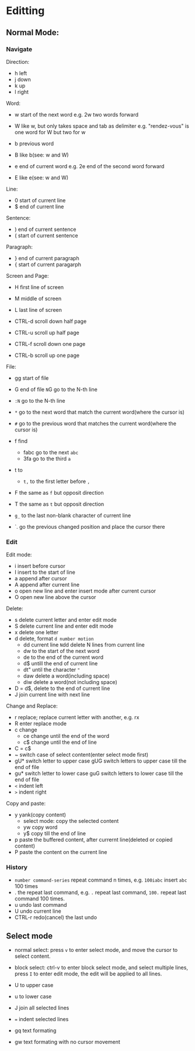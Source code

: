 # Editting

## Normal Mode:

### Navigate

Direction:

  - h left
  - j down
  - k up
  - l right

Word:

  - w start of the next word
    e.g. 2w two words forward
  - W like w, but only takes space and tab as delimiter
    e.g. "rendez-vous" is one word for W but two for w
  - b previous word
  - B like b(see: w and W)

  - e end of current word
    e.g. 2e end of the second word forward
  - E like e(see: w and W)

Line:

  - 0 start of current line
  - $ end of current line

Sentence:
  - ) end of current sentence
  - ( start of current sentence

Paragraph:

  - } end of current paragraph
  - { start of current paragarph

Screen and Page:

  - H first line of screen

  - M middle of screen

  - L last line of screen

  - CTRL-d scroll down half page

  - CTRL-u scroll up half page

  - CTRL-f scroll down one page

  - CTRL-b scroll up one page

File:

  - gg start of file

  - G end of file
    `N`G go to the N-th line

  - `:N` go to the N-th line

  - `*` go to the next word that match the current word(where the cursor is)

  - `#` go to the previous word that matches the current word(where the cursor is)

  - f find
    - fabc go to the next `abc`
    - 3fa go to the third `a`
  
  - t to
    - `t,` to the first letter before `,`

  - F the same as `f` but opposit direction

  - T the same as `t` but opposit direction

  - `g_` to the last non-blank character of current line

  - \`. go the previous changed position and place the cursor there

### Edit

Edit mode:

  - i insert before cursor
  - I insert to the start of line 
  - a append after cursor
  - A append after current line
  - o open new line and enter insert mode after current cursor
  - O open new line above the cursor

Delete:

  - s delete current letter and enter edit mode
  - S delete current line and enter edit mode
  - x delete one letter
  - d delete, format `d number motion`
    - dd current line
      `N`dd delete N lines from current line
    - dw to the start of the next word
    - de to the end of the current word
    - d$ untill the end of current line
    - dt" until the character `"`
    - daw delete a word(including space)
    - diw delete a word(not including space)
  - D = d$, delete to the end of current line
  - J join current line with next line
 
Change and Replace:

  - r replace; replace current letter with another, e.g. rx
  - R enter replace mode
  - c change
    - ce change until the end of the word
    - c$ change until the end of line
  - C = c$
  - ~ switch case of select content(enter select mode first)
  - gU* switch letter to upper case
    gUG switch letters to upper case till the end of file 
  - gu* switch letter to lower case
    guG switch letters to lower case till the end of file
  - `<` indent left
  - `>` indent right

Copy and paste:

  - y yank(copy content)
    - select mode: copy the selected content
    - yw copy word
    - y$ copy till the end of line
  - p paste the buffered content, after currernt line(deleted or copied content)
  - P paste the content on the current line

### History

  - `number command-series` repeat command n times, e.g. `100iabc` insert `abc` 100 times
  - . the repeat last command, e.g. `.` repeat last command, `100.` repeat last command 100 times.
  - u undo last command
  - U undo current line
  - CTRL-r redo(cancel) the last undo
 
## Select mode

- normal select: press `v` to enter select mode, and move the cursor to select content.

- block select: ctrl-v to enter block select mode, and select multiple lines,
  press `I` to enter edit mode, the edit will be applied to all lines.

- U to upper case
- u to lower case
- J join all selected lines
- `=` indent selected lines
- gq text formating
- gw text formating with no cursor movement
